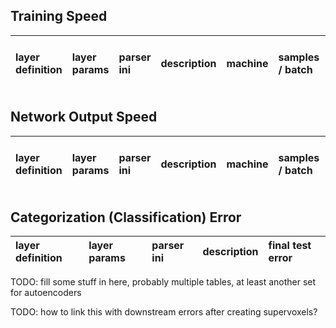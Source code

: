 
## Training Speed

| layer definition | layer params | parser ini | description | machine | samples / batch | time / training batch (s) | time / training sample | test voxels | time / test | time / test sample |
|:-----------------|:-------------|:-----------|:------------|:--------|:----------------|:------------------------------|:-----------------------|:------------|:------------|:-------------------|

## Network Output Speed

| layer definition | layer params | parser ini | description | machine | samples / batch | time / batch (s) | pixels / sample | voxels / sec |
|:-----------------|:-------------|:-----------|:------------|:--------|:----------------|:-----------------|:-----------------|:-------------|


## Categorization (Classification) Error

| layer definition | layer params | parser ini | description | final test error |
|:-----------------|:-------------|:-----------|:------------|:-----------------|

TODO: fill some stuff in here, probably multiple tables, at least another set for autoencoders

TODO: how to link this with downstream errors after creating supervoxels?
